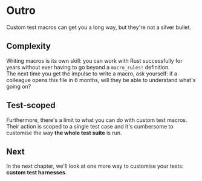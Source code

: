# Outro

Custom test macros can get you a long way, but they're not a silver bullet.

## Complexity

Writing macros is its own skill: you can work with Rust successfully for years without ever having to
go beyond a `macro_rules!` definition.\
The next time you get the impulse to write a macro, ask yourself: if a colleague opens this file in 6 months,
will they be able to understand what's going on?

## Test-scoped

Furthermore, there's a limit to what you can do with custom test macros.\
Their action is scoped to a single test case and it's cumbersome to customise the way **the whole test suite** is run.

## Next

In the next chapter, we'll look at one more way to customise your tests: **custom test harnesses**.

